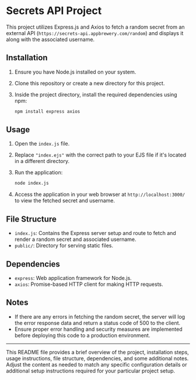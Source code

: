 
# Secrets API Project

This project utilizes Express.js and Axios to fetch a random secret from an external API (`https://secrets-api.appbrewery.com/random`) and displays it along with the associated username.

## Installation

1. Ensure you have Node.js installed on your system.
2. Clone this repository or create a new directory for this project.
3. Inside the project directory, install the required dependencies using npm:

   ```bash
   npm install express axios
   ```

## Usage

1. Open the `index.js` file.
2. Replace `"index.ejs"` with the correct path to your EJS file if it's located in a different directory.
3. Run the application:

   ```bash
   node index.js
   ```

4. Access the application in your web browser at `http://localhost:3000/` to view the fetched secret and username.

## File Structure

- `index.js`: Contains the Express server setup and route to fetch and render a random secret and associated username.
- `public/`: Directory for serving static files.

## Dependencies

- `express`: Web application framework for Node.js.
- `axios`: Promise-based HTTP client for making HTTP requests.

## Notes

- If there are any errors in fetching the random secret, the server will log the error response data and return a status code of 500 to the client.
- Ensure proper error handling and security measures are implemented before deploying this code to a production environment.

---

This README file provides a brief overview of the project, installation steps, usage instructions, file structure, dependencies, and some additional notes. Adjust the content as needed to match any specific configuration details or additional setup instructions required for your particular project setup.
